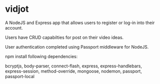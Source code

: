 # vidjot

A NodeJS and Express app that allows users to register or log-in into their account.

Users have CRUD capabilties for post on their video ideas.

User authentication completed using Passport middleware for NodeJS.  

npm install following dependencies:

bcryptjs,
body-parser,
connect-flash,
express,
express-handlebars,
express-session,
method-override,
mongoose,
nodemon,
passport,
passport-local



